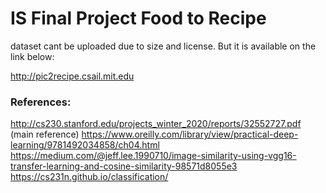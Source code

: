 # IS Final Project Food to Recipe

dataset cant be uploaded due to size and license. But it is available on the link below:

http://pic2recipe.csail.mit.edu

### References:
http://cs230.stanford.edu/projects_winter_2020/reports/32552727.pdf (main reference)
https://www.oreilly.com/library/view/practical-deep-learning/9781492034858/ch04.html
https://medium.com/@jeff.lee.1990710/image-similarity-using-vgg16-transfer-learning-and-cosine-similarity-98571d8055e3
https://cs231n.github.io/classification/
